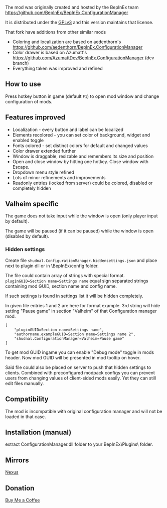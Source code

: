 The mod was originally created and hosted by the BepInEx team https://github.com/BepInEx/BepInEx.ConfigurationManager

It is distributed under the [GPLv3](https://www.gnu.org/licenses/gpl-3.0.html) and this version maintains that license.

That fork have additions from other similar mods
* Coloring and localization are based on aedenthorn's https://github.com/aedenthorn/BepInEx.ConfigurationManager
* Color drawer is based on Azumatt's https://github.com/AzumattDev/BepInEx.ConfigurationManager (dev branch)
* Everything taken was improved and refined

## How to use
Press hotkey button in game (default `F1`) to open mod window and change configuration of mods.

## Features improved
* Localization - every button and label can be localized
* Elements recolored - you can set color of background, widget and enabled toggle
* Fonts colored - set distinct colors for default and changed values
* Color drawer extended further
* Window is draggable, resizable and remembers its size and position
* Open and close window by hitting one hotkey. Close window with Escape.
* Dropdown menu style refined
* Lots of minor refinements and improvements
* Readonly entries (locked from server) could be colored, disabled or completely hidden

## Valheim specific
The game does not take input while the window is open (only player input by default).

The game will be paused (if it can be paused) while the window is open (disabled by default).

### Hidden settings
Create file `shudnal.ConfigurationManager.hiddensettings.json` and place next to plugin dll or in \BepInEx\config folder.

The file could contain array of strings with special format. `pluginGUID=Section name=Settings name` equal sign separated strings containing mod GUID, section name and config name. 

If such settings is found in settings list it will be hidden completely.

In given file entries 1 and 2 are here for format example. 3rd string will hide setting "Pause game" in section "Valheim" of that Configuration manager mod.
```
[
	"pluginGUID=Section name=Settings name",
	"authorname.exampleGUID=Section name=Settings name 2",
	"shudnal.ConfigurationManager=Valheim=Pause game"
]
```

To get mod GUID ingame you can enable "Debug mode" toggle in mods header. Now mod GUID will be presented in mod tooltip on hover.

Said file could also be placed on server to push that hidden settings to clients. Combined with preconfigured modpack configs you can prevent users from changing values of client-sided mods easily. Yet they can still edit files manually.

## Compatibility
The mod is incompatible with original configuration manager and will not be loaded in that case.

## Installation (manual)
extract ConfigurationManager.dll folder to your BepInEx\Plugins\ folder.

## Mirrors
[Nexus](https://www.nexusmods.com/valheim/mods/2746)

## Donation
[Buy Me a Coffee](https://buymeacoffee.com/shudnal)